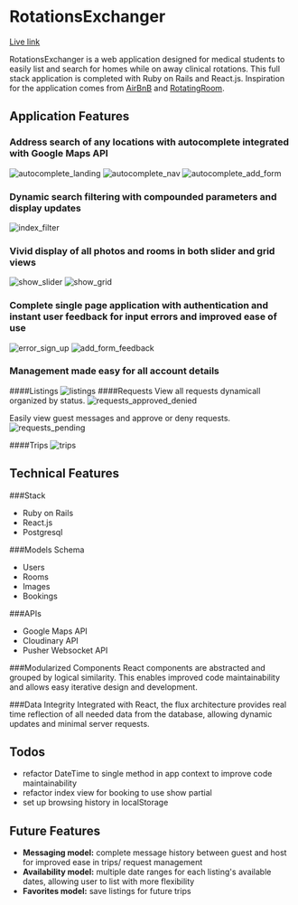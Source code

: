 # RotationsExchanger
[Live link](rx-rotations-exchanger.herokuapp.com)

RotationsExchanger is a web application designed for medical students to easily list and search for homes while on away clinical rotations. This full stack application is completed with Ruby on Rails and React.js. Inspiration for the application comes from [AirBnB](airbnb.com) and [RotatingRoom](RotatingRoom.com).

## Application Features

### Address search of any locations with autocomplete integrated with Google Maps API
![autocomplete_landing]
![autocomplete_nav]
![autocomplete_add_form]

### Dynamic search filtering with compounded parameters and display updates
![index_filter]

### Vivid display of all photos and rooms in both slider and grid views
![show_slider] ![show_grid]

### Complete single page application with authentication and instant user feedback for input errors and improved ease of use
![error_sign_up] ![add_form_feedback]

### Management made easy for all account details
####Listings
![listings]
####Requests
View all requests dynamicall organized by status.
![requests_approved_denied]

Easily view guest messages and approve or deny requests.
![requests_pending]

####Trips
![trips]

[add_form_feedback]: ./screenshots/add_form_feedback.png
[error_sign_up]: ./screenshots/error_sign_up.png
[search_filter]: ./screenshots/search_filter.png
[index_filter]: ./screenshots/index_filter.png
[autocomplete_add_form]: ./screenshots/autocomplete_add_form.png
[autocomplete_nav]: ./screenshots/autocomplete_nav.png
[autocomplete_landing]: ./screenshots/autocomplete_landing.png
[single_page_auth]: ./screenshots/single_page_auth.png
[show_grid]: ./screenshots/show_grid.png
[show_slider]: ./screenshots/show_slider.png
[trips]: ./screenshots/trips.png
[requests_approved_denied]: ./screenshots/requests_approved_denied.png
[requests_pending]: ./screenshots/requests_pending.png
[listings]: ./screenshots/listings.png

## Technical Features

###Stack
* Ruby on Rails
* React.js
* Postgresql

###Models Schema
* Users
* Rooms
* Images
* Bookings

###APIs
* Google Maps API
* Cloudinary API
* Pusher Websocket API

###Modularized Components
React components are abstracted and grouped by logical similarity. This enables improved code maintainability and allows easy iterative design and development.

###Data Integrity
Integrated with React, the flux architecture provides real time reflection of all needed data from the database, allowing dynamic updates and minimal server requests.

## Todos
* refactor DateTime to single method in app context to improve code maintainability
* refactor index view for booking to use show partial
* set up browsing history in localStorage

## Future Features
* **Messaging model:** complete message history between guest and host for improved ease in trips/ request management
* **Availability model:** multiple date ranges for each listing's available dates, allowing user to list with more flexibility
* **Favorites model:** save listings for future trips


[views]: ./docs/views.md
[components]: ./docs/components.md
[stores]: ./docs/stores.md
[api-endpoints]: ./docs/api-endpoints.md
[schema]: ./docs/schema.md

